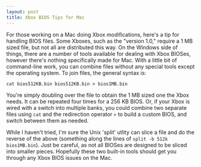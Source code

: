 ```yaml
---
layout: post
title: Xbox BIOS Tips for Mac
---
```

For those working on a Mac doing Xbox modifications, here's a tip for handling BIOS files.  Some Xboxes, such as the "version 1.0," require a 1 MB sized file, but not all are distributed this way.  On the Windows side of things, there are a number of tools available for dealing with Xbox BIOSes, however there's nothing specifically made for Mac.  With a little bit of command-line work, you can combine files without any special tools except the operating system.  To join files, the general syntax is:

    cat bios512KB.bin bios512KB.bin > bios1MB.bin

You're simply doubling over the file to obtain the 1 MB sized one the Xbox needs. It can be repeated four times for a 256 KB BIOS. Or, if your Xbox is wired with a switch into multiple banks, you could combine two separate files using `cat` and the redirection operator `>` to build a custom BIOS, and switch between them as needed.

While I haven't tried, I'm sure the Unix 'split' utlity can slice a file and do the reverse of the above (something along the lines of `split -b 512k bios1MB.bin`).  Just be careful, as not all BIOSes are designed to be sliced into smaller pieces.  Hopefully these two built-in tools should get you through any Xbox BIOS issues on the Mac.
